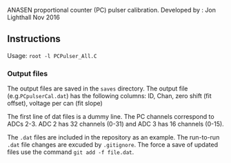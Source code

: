  ANASEN proportional counter (PC) pulser calibration.
 Developed by : Jon Lighthall Nov 2016
 
## Instructions
 Usage: `root -l PCPulser_All.C`

### Output files
The output files are saved in the `saves` directory.
The output file (e.g.`PCpulserCal.dat`) has the following columns:
 ID, Chan, zero shift (fit offset), voltage per can (fit slope)

The first line of dat files is a dummy line.
The PC channels correspond to ADCs 2-3.
ADC 2  has 32 channels (0-31) and ADC 3 has 16 channels (0-15).

The `.dat` files are included in the repository as an example. The run-to-run `.dat` file changes are excuded by `.gitignore`. The force a save of updated files use the command `git add -f file.dat`.
